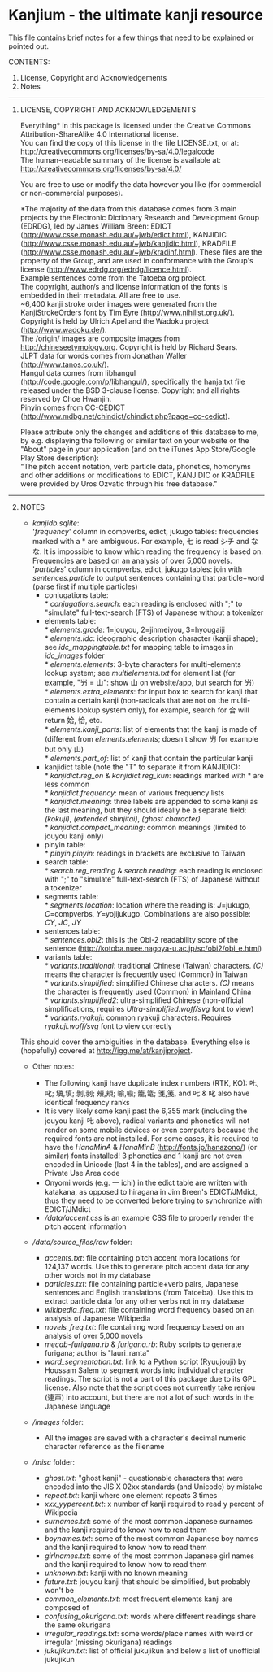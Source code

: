 Kanjium - the ultimate kanji resource
=======

This file contains brief notes for a few things that need to be explained or pointed out.

CONTENTS:

  1. License, Copyright and Acknowledgements
  2. Notes

-----------

1) LICENSE, COPYRIGHT AND ACKNOWLEDGEMENTS

   Everything* in this package is licensed under the Creative Commons Attribution-ShareAlike 4.0 International license.<br />
   You can find the copy of this license in the file LICENSE.txt, or at:<br />
     http://creativecommons.org/licenses/by-sa/4.0/legalcode<br />
   The human-readable summary of the license is available at:<br />
     http://creativecommons.org/licenses/by-sa/4.0/

   You are free to use or modify the data however you like (for commercial or non-commercial purposes).

   *The majority of the data from this database comes from 3 main projects by the Electronic Dictionary Research and Development Group (EDRDG), led by James William Breen: EDICT (http://www.csse.monash.edu.au/~jwb/edict.html), KANJIDIC (http://www.csse.monash.edu.au/~jwb/kanjidic.html), KRADFILE (http://www.csse.monash.edu.au/~jwb/kradinf.html). These files are the property of the Group, and are used in conformance with the Group's license (http://www.edrdg.org/edrdg/licence.html).<br />
     Example sentences come from the Tatoeba.org project.<br />
     The copyright, author/s and license information of the fonts is embedded in their metadata. All are free to use.<br />
     ~6,400 kanji stroke order images were generated from the KanjiStrokeOrders font by Tim Eyre (http://www.nihilist.org.uk/). Copyright is held by Ulrich Apel and the Wadoku project (http://www.wadoku.de/).<br />
     The /origin/ images are composite images from http://chineseetymology.org. Copyright is held by Richard Sears.<br />
     JLPT data for words comes from Jonathan Waller (http://www.tanos.co.uk/).<br />
     Hangul data comes from libhangul (http://code.google.com/p/libhangul/), specifically the hanja.txt file released under the BSD 3-clause license. Copyright and all rights reserved by Choe Hwanjin.<br />
     Pinyin comes from CC-CEDICT (http://www.mdbg.net/chindict/chindict.php?page=cc-cedict).

   Please attribute only the changes and additions of this database to me, by e.g. displaying the following or similar text on your website or the "About" page in your application (and on the iTunes App Store/Google Play Store description):<br />
     "The pitch accent notation, verb particle data, phonetics, homonyms and other additions or modifications to EDICT, KANJIDIC or KRADFILE were provided by Uros Ozvatic through his free database."

-----------

2) NOTES

   * *kanjidb.sqlite*:<br />
      '*frequency*' column in compverbs, edict, jukugo tables: frequencies marked with a * are ambiguous. For example, 七 is read シチ and なな. It is impossible to know which reading the frequency is based on. Frequencies are based on an analysis of over 5,000 novels.<br />
      '*particles*' column in compverbs, edict, jukugo tables: join with *sentences.particle* to output sentences containing that particle+word (parse first if multiple particles)<br />
      * conjugations table:<br />
             * *conjugations.search*: each reading is enclosed with ";" to "simulate" full-text-search (FTS) of Japanese without a tokenizer<br />
      * elements table:<br />
             * *elements.grade*: 1=jouyou, 2=jinmeiyou, 3=hyougaiji<br />
             * *elements.idc*: ideographic description character (kanji shape); see *idc_mappingtable.txt* for mapping table to images in *idc_images* folder<br />
             * *elements.elements*: 3-byte characters for multi-elements lookup system; see *multielements.txt* for element list (for example, "屶 = 山": show 山 on website/app, but search for 屶)<br />
             * *elements.extra_elements*: for input box to search for kanji that contain a certain kanji (non-radicals that are not on the multi-elements lookup system only), for example, search for 合 will return 姶, 恰, etc.<br />
             * *elements.kanji_parts*: list of elements that the kanji is made of (different from *elements.elements*; doesn't show 屶 for example but only 山)<br />
             * *elements.part_of*: list of kanji that contain the particular kanji<br />
      * kanjidict table (note the "T" to separate it from KANJIDIC):<br />
             * *kanjidict.reg_on* & *kanjidict.reg_kun*: readings marked with * are less common<br />
             * *kanjidict.frequency*: mean of various frequency lists<br />
             * *kanjidict.meaning*: three labels are appended to some kanji as the last meaning, but they should ideally be a separate field: *(kokuji)*, *(extended shinjitai)*, *(ghost character)*<br />
             * *kanjidict.compact_meaning*: common meanings (limited to jouyou kanji only)<br />
      * pinyin table:<br />
             * *pinyin.pinyin*: readings in brackets are exclusive to Taiwan<br />
      * search table:<br />
             * *search.reg_reading* & *search.reading*: each reading is enclosed with ";" to "simulate" full-text-search (FTS) of Japanese without a tokenizer<br />
      * segments table:<br />
             * *segments.location*: location where the reading is: *J*=jukugo, *C*=compverbs, *Y*=yojijukugo. Combinations are also possible: *CY*, *JC*, *JY*<br />
      * sentences table:<br />
             * *sentences.obi2*: this is the Obi-2 readability score of the sentence (http://kotoba.nuee.nagoya-u.ac.jp/sc/obi2/obi_e.html)<br /> 
      * variants table:<br />
             * *variants.traditional*: traditional Chinese (Taiwan) characters. *(C)* means the character is frequently used (Common) in Taiwan<br />
             * *variants.simplified*: simplified Chinese characters. *(C)* means the character is frequently used (Common) in Mainland China<br />
             * *variants.simplified2*: ultra-simplified Chinese (non-official simplifications, requires *Ultra-simplified.woff/svg* font to view)<br />
             * *variants.ryakuji*: common ryakuji characters. Requires *ryakuji.woff/svg* font to view correctly<br />

   This should cover the ambiguities in the database. Everything else is (hopefully) covered at http://igg.me/at/kanjiproject.

   * Other notes:<br />
      * The following kanji have duplicate index numbers (RTK, KO): 𠮟,叱; 塡,填; 剝,剥; 頰,頬; 喻,喩; 籠,篭; 箋,䇳, and 𠮟 & 叱 also have identical frequency ranks<br />
      * It is very likely some kanji past the 6,355 mark (including the jouyou kanji 𠮟 above), radical variants and phonetics will not render on some mobile devices or even computers because the required fonts are not installed. For some cases, it is required to have the *HanaMinA* & *HanaMinB* (http://fonts.jp/hanazono/) (or similar) fonts installed! 3 phonetics and 1 kanji are not even encoded in Unicode (last 4 in the tables), and are assigned a Private Use Area code<br />
      * Onyomi words (e.g. 一 ichi) in the edict table are written with katakana, as opposed to hiragana in Jim Breen's EDICT/JMdict, thus they need to be converted before trying to synchronize with EDICT/JMdict<br />
      * */data/accent.css* is an example CSS file to properly render the pitch accent information<br />

   * */data/source_files/raw* folder:<br />
      * *accents.txt*: file containing pitch accent mora locations for 124,137 words. Use this to generate pitch accent data for any other words not in my database<br />
      * *particles.txt*: file containing particle+verb pairs, Japanese sentences and English translations (from Tatoeba). Use this to extract particle data for any other verbs not in my database<br />
      * *wikipedia_freq.txt*: file containing word frequency based on an analysis of Japanese Wikipedia<br />
      * *novels_freq.txt*: file containing word frequency based on an analysis of over 5,000 novels<br />
      * *mecab-furigana.rb* & *furigana.rb*: Ruby scripts to generate furigana; author is "lauri_ranta"<br />
      * *word_segmentation.txt*: link to a Python script (Ryuujouji) by Houssam Salem to segment words into individual character readings. The script is not a part of this package due to its GPL license. Also note that the script does not currently take renjou (連声) into account, but there are not a lot of such words in the Japanese language<br />

   * */images* folder:<br />
      * All the images are saved with a character's decimal numeric character reference as the filename<br />

   * */misc* folder:<br />
      * *ghost.txt*: "ghost kanji" - questionable characters that were encoded into the JIS X 02xx standards (and Unicode) by mistake<br />
      * *repeat.txt*: kanji where one element repeats 3 times<br />
      * *xxx_yypercent.txt*: x number of kanji required to read y percent of Wikipedia<br />
      * *surnames.txt*: some of the most common Japanese surnames and the kanji required to know how to read them<br />
      * *boynames.txt*: some of the most common Japanese boy names and the kanji required to know how to read them<br />
      * *girlnames.txt*: some of the most common Japanese girl names and the kanji required to know how to read them<br />
      * *unknown.txt*: kanji with no known meaning<br />
      * *future.txt*: jouyou kanji that should be simplified, but probably won't be<br />
      * *common_elements.txt*: most frequent elements kanji are composed of<br />
      * *confusing_okurigana.txt*: words where different readings share the same okurigana<br />
      * *irregular_readings.txt*: some words/place names with weird or irregular (missing okurigana) readings<br />
      * *jukujikun.txt*: list of official jukujikun and below a list of unofficial jukujikun<br />
